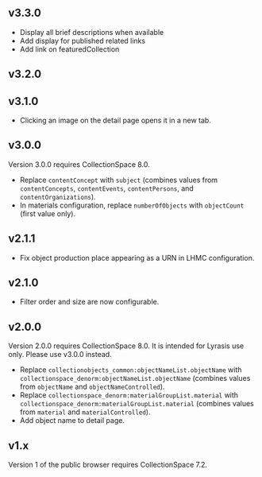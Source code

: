 ## v3.3.0

- Display all brief descriptions when available
- Add display for published related links
- Add link on featuredCollection

## v3.2.0

## v3.1.0

- Clicking an image on the detail page opens it in a new tab.

## v3.0.0

Version 3.0.0 requires CollectionSpace 8.0.

- Replace `contentConcept` with `subject` (combines values from `contentConcepts`, `contentEvents`, `contentPersons`, and `contentOrganizations`).
- In materials configuration, replace `numberOfObjects` with  `objectCount` (first value only).

## v2.1.1

- Fix object production place appearing as a URN in LHMC configuration.

## v2.1.0

- Filter order and size are now configurable.

## v2.0.0

Version 2.0.0 requires CollectionSpace 8.0. It is intended for Lyrasis use only. Please use v3.0.0 instead.

- Replace `collectionobjects_common:objectNameList.objectName` with `collectionspace_denorm:objectNameList.objectName` (combines values from `objectName` and `objectNameControlled`).
- Replace `collectionspace_denorm:materialGroupList.material` with `collectionspace_denorm:materialGroupList.material` (combines values from `material` and `materialControlled`).
- Add object name to detail page.

## v1.x

Version 1 of the public browser requires CollectionSpace 7.2.
